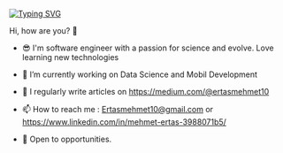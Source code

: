 [![Typing SVG](https://readme-typing-svg.demolab.com?font=Fira+Code&weight=300&size=25&duration=2000&pause=1000&width=500&height=77&lines=I'm+Mehmet+Ertas;Software+Engineer+in+Turkey%F0%9F%A7%91%E2%80%8D%F0%9F%92%BB)](https://git.io/typing-svg)

Hi, how are you? 👋

* 😎 I'm software engineer with a passion for science and evolve. Love learning new technologies 

* 🌱 I’m currently working on Data Science and Mobil Development

* 📝 I regularly write articles on https://medium.com/@ertasmehmet10






* 📫 How to reach me : Ertasmehmet10@gmail.com or https://www.linkedin.com/in/mehmet-ertas-3988071b5/

* 👯 Open to opportunities.







